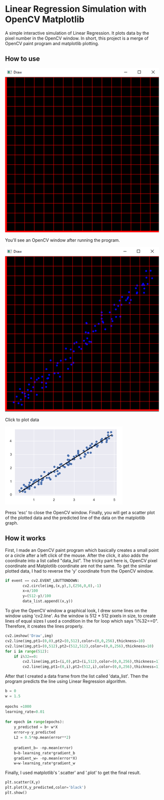 # Linear Regression Simulation with OpenCV Matplotlib

A simple interactive simulation of Linear Regression. It plots data by the pixel number in the OpenCV window. In short, this project is a merge of OpenCV paint program and matplotlib plotting.

## How to use
![OpenCV window 1](images/lr1.PNG)

You'll see an OpenCV window after running the program.

![click to plot](images/lr2.PNG)

Click to plot data

![final result](images/lr3.PNG)

Press 'esc' to close the OpenCV window.
Finally, you will get a scatter plot of the plotted data and the predicted line of the data on the matplotlib graph.

## How it works

First, I made an OpenCV paint program which basically creates a small point or a circle after a left click of the mouse. After the click, it also adds the coordinate into a list called "data_list". The tricky part here is, OpenCV pixel coordinate and Matplotlib coordinate are not the same. To get the similar plotted data, I had to reverse the 'y' coordinate from the OpenCV window. 

```python
if event == cv2.EVENT_LBUTTONDOWN:
        cv2.circle(img,(x,y),3,(256,0,0),-1)
        x=x/100
        y=(512-y)/100
        data_list.append((x,y))
```

To give the OpenCV window a graphical look, I drew some lines on the window using 'cv2.line'.
As the window is 512 * 512 pixels in size, to create lines of equal sizes I used a condition in the for loop which says "i%32==0". Therefore, it creates the lines properly.

```python
cv2.imshow('Draw',img)
cv2.line(img,pt1=(0,0),pt2=(0,512),color=(0,0,256),thickness=10)
cv2.line(img,pt1=(0,512),pt2=(512,512),color=(0,0,256),thickness=10)
for i in range(512):
    if i%32==0:
        cv2.line(img,pt1=(i,0),pt2=(i,512),color=(0,0,256),thickness=1)
        cv2.line(img,pt1=(0,i),pt2=(512,i),color=(0,0,256),thickness=1)
```

After that  I created a data frame from the list called 'data_list'.
Then the program predicts the line using Linear Regression algorithm.

```python
b = 0
w = 1.5

epochs =1000
learning_rate=0.01

for epoch in range(epochs):
    y_predicted = b+ w*X
    error=y-y_predicted
    L2 = 0.5*np.mean(error**2)
    
    gradient_b= -np.mean(error)
    b=b-learning_rate*gradient_b
    gradient_w= -np.mean(error*X)
    w=w-learning_rate*gradient_w
```
Finally, I used matplotlib's '.scatter' and '.plot' to get the final result.

```python
plt.scatter(X,y)
plt.plot(X,y_predicted,color='black')
plt.show()
```
